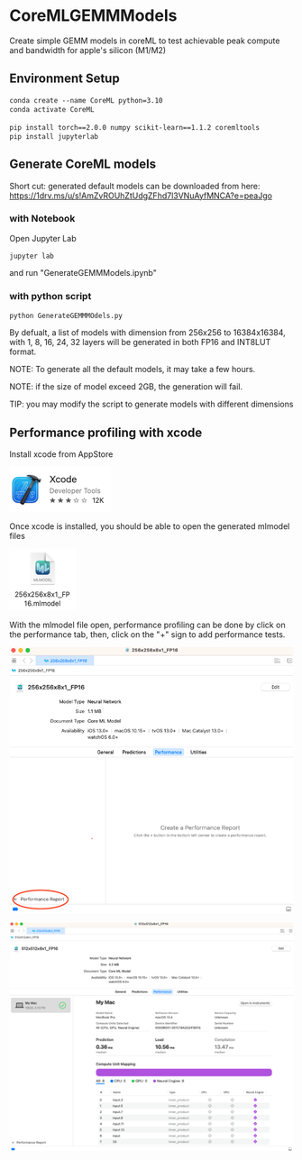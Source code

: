 # CoreMLGEMMModels
Create simple GEMM models in coreML to test achievable peak compute and bandwidth for apple's silicon (M1/M2)

## Environment Setup

```
conda create --name CoreML python=3.10
conda activate CoreML

pip install torch==2.0.0 numpy scikit-learn==1.1.2 coremltools
pip install jupyterlab
```
## Generate CoreML models
Short cut: generated default models can be downloaded from here: https://1drv.ms/u/s!AmZvROUhZtUdgZFhd7l3VNuAyfMNCA?e=peaJgo


### with Notebook
Open Jupyter Lab
```
jupyter lab
```
and run "GenerateGEMMModels.ipynb"

### with python script
```
python GenerateGEMMMOdels.py
```

By defualt, a list of models with dimension from 256x256 to 16384x16384, with 1, 8, 16, 24, 32 layers will be generated in both FP16 and INT8LUT format.

NOTE: To generate all the default models, it may take a few hours.

NOTE: if the size of model exceed 2GB, the generation will fail.

TIP: you may modify the script to generate models with different dimensions

## Performance profiling with xcode
Install xcode from AppStore

![xcode icon](screenshots/xcode_icon.png)

Once xcode is installed, you should be able to open the generated mlmodel files

![example mlmodel file](screenshots/mlmodel_icon.png)

With the mlmodel file open, performance profiling can be done by click on the performance tab, then, click on the "+" sign to add performance tests.

![create performance report](screenshots/create_performance_report.png)

![example performance report](screenshots/performance_report_example.png)
